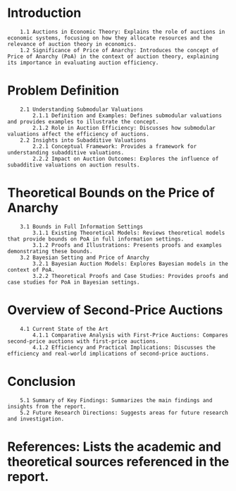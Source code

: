 # Introduction
        1.1 Auctions in Economic Theory: Explains the role of auctions in economic systems, focusing on how they allocate resources and the relevance of auction theory in economics.
        1.2 Significance of Price of Anarchy: Introduces the concept of Price of Anarchy (PoA) in the context of auction theory, explaining its importance in evaluating auction efficiency.

# Problem Definition
        2.1 Understanding Submodular Valuations
            2.1.1 Definition and Examples: Defines submodular valuations and provides examples to illustrate the concept.
            2.1.2 Role in Auction Efficiency: Discusses how submodular valuations affect the efficiency of auctions.
        2.2 Insights into Subadditive Valuations
            2.2.1 Conceptual Framework: Provides a framework for understanding subadditive valuations.
            2.2.2 Impact on Auction Outcomes: Explores the influence of subadditive valuations on auction results.

# Theoretical Bounds on the Price of Anarchy
        3.1 Bounds in Full Information Settings
            3.1.1 Existing Theoretical Models: Reviews theoretical models that provide bounds on PoA in full information settings.
            3.1.2 Proofs and Illustrations: Presents proofs and examples demonstrating these bounds.
        3.2 Bayesian Setting and Price of Anarchy
            3.2.1 Bayesian Auction Models: Explores Bayesian models in the context of PoA.
            3.2.2 Theoretical Proofs and Case Studies: Provides proofs and case studies for PoA in Bayesian settings.

# Overview of Second-Price Auctions
        4.1 Current State of the Art
            4.1.1 Comparative Analysis with First-Price Auctions: Compares second-price auctions with first-price auctions.
            4.1.2 Efficiency and Practical Implications: Discusses the efficiency and real-world implications of second-price auctions.

# Conclusion
        5.1 Summary of Key Findings: Summarizes the main findings and insights from the report.
        5.2 Future Research Directions: Suggests areas for future research and investigation.

# References: Lists the academic and theoretical sources referenced in the report.
